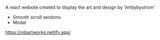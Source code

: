 A react website created to display the art and design by 'Artbybystrom'
- Smooth scroll sections
- Modal

https://mbartworks.netlify.app/
